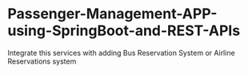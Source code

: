 # Passenger-Management-APP-using-SpringBoot-and-REST-APIs 
Integrate this services with adding Bus Reservation System or Airline Reservations system
